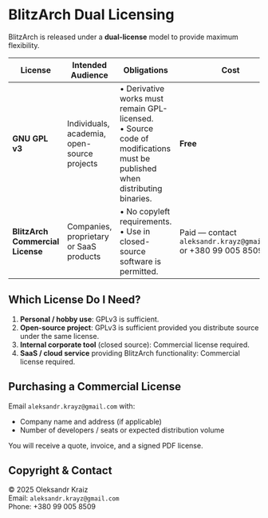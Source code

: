 # BlitzArch Dual Licensing

BlitzArch is released under a **dual-license** model to provide maximum flexibility.

| License | Intended Audience | Obligations | Cost |
|---------|-------------------|-------------|------|
| **GNU GPL v3** | Individuals, academia, open-source projects | • Derivative works must remain GPL-licensed.<br>• Source code of modifications must be published when distributing binaries. | **Free** |
| **BlitzArch Commercial License** | Companies, proprietary or SaaS products | • No copyleft requirements.<br>• Use in closed-source software is permitted. | Paid — contact `aleksandr.krayz@gmail.com` or +380 99 005 8509 |

## Which License Do I Need?

1. **Personal / hobby use**: GPLv3 is sufficient.
2. **Open-source project**: GPLv3 is sufficient provided you distribute source under the same license.
3. **Internal corporate tool** (closed source): Commercial license required.
4. **SaaS / cloud service** providing BlitzArch functionality: Commercial license required.

## Purchasing a Commercial License

Email `aleksandr.krayz@gmail.com` with:
* Company name and address (if applicable)
* Number of developers / seats or expected distribution volume

You will receive a quote, invoice, and a signed PDF license.

## Copyright & Contact

© 2025 Oleksandr Kraiz  
Email: `aleksandr.krayz@gmail.com`  
Phone: +380 99 005 8509
